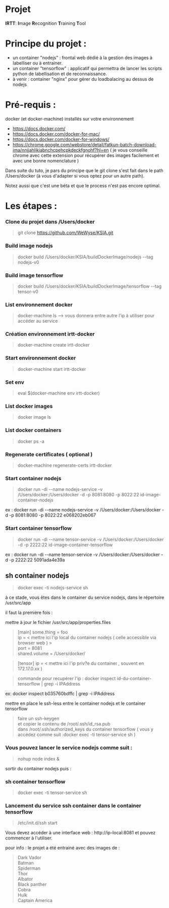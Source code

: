 # Projet

**IRTT**: **I**mage **R**ecognition **T**raining **T**ool

# Principe du projet : 

* un container "nodejs" : frontal web dédié à la gestion des images à labelliser ou à entrainer.
* un container "tensorflow" : applicatif qui permettra de lancer les scripts python de labellisation et de reconnaissance.
* à venir : container "nginx" pour gérer du loadbalacing au dessus de nodejs

# Pré-requis :

docker (et docker-machine) installés sur votre environnement
* https://docs.docker.com/
* https://docs.docker.com/docker-for-mac/
* https://docs.docker.com/docker-for-windows/
* https://chrome.google.com/webstore/detail/fatkun-batch-download-ima/nnjjahlikiabnchcpehcpkdeckfgnohf?hl=en
( je vous conseille chrome avec cette extension pour récupérer des images facilement et avec une bonne nomenclature )

Dans suite du tuto, je pars du principe que le git clone s'est fait dans le path /Users/docker
(à vous d'adapter si vous optez pour un autre path).

Notez aussi que c'est une béta et que le process n'est pas encore optimal.

# Les étapes : 

### Clone du projet dans /Users/docker
> git clone https://github.com/WeWyse/KSIA.git

### Build image nodejs
> docker build /Users/docker/KSIA/buildDockerImage/nodejs --tag nodejs-v0

### Build image tensorflow
> docker build /Users/docker/KSIA/buildDockerImage/tensorflow --tag tensor-v0

### List environnement docker
> docker-machine ls
--> vous donnera entre autre l'ip à utiliser pour accéder au service

### Création environnement irtt-docker
> docker-machine create irtt-docker

### Start environnement docker
> docker-machine start irtt-docker

### Set env
> eval $(docker-machine env irtt-docker)

### List docker images
> docker image ls

### List docker containers
> docker ps -a

### Regenerate certificates ( optional )
> docker-machine regenerate-certs irtt-docker

### Start container nodejs
> docker run -di --name nodejs-service -v /Users/docker:/Users/docker -d -p 8081:8080 -p 8022:22 id-image-container-nodejs

ex : docker run -di --name nodejs-service -v /Users/docker:/Users/docker -d -p 8081:8080 -p 8022:22 e068202eb067

### Start container tensorflow
> docker run -di --name tensor-service -v /Users/docker:/Users/docker -d -p 2222:22 id-image-container-tensorflow

ex : docker run -di --name tensor-service -v /Users/docker:/Users/docker -d -p 2222:22 5091ada4e39a 

## sh container nodejs
> docker exec -ti nodejs-service sh

à ce stade, vous êtes dans le container du service nodejs, dans le répertoire /usr/src/app

il faut la première fois :

mettre à jour le fichier /usr/src/app/properties.files

> [main]
> some.thing = foo<br>
> ip = < mettre ici l'ip local du container nodejs ( celle accessible via browser web ) ><br>
> port = 8081<br>
> shared.volume = /Users/docker/<br>

> [tensor]
> ip = < mettre ici l'ip priv?e du container , souvent en 172.17.0.xx )<br>

> commande pour recupérer l'ip : docker inspect id-du-container-tensorflow | grep -i IPAddress
  
ex: docker inspect b035760bdffc | grep -i IPAddress

mettre en place le ssh-less entre le container nodejs et le container tensorflow

> faire un ssh-keygen<br>
> et copier le contenu de /root/.ssh/id_rsa.pub<br>
> dans /root/.ssh/authorized_keys du container tensorflow ( vous y accédez comme suit :docker exec -ti tensor-service sh )<br>

### Vous pouvez lancer le service nodejs comme suit : 
> nohup node index &

sortir du container nodejs puis : 

### sh container tensorflow 
> docker exec -ti tensor-service sh

### Lancement du service ssh container dans le container tensorflow
> /etc/init.d/ssh start

Vous devez accéder à une interface web : http://ip-local:8081 et pouvez commencer à l'utiliser.

pour info : le projet a été entrainé avec des images de :

> Dark Vador<br>
> Batman <br>
> Spiderman <br>
> Thor <br>
> Albator <br>
> Black panther <br> 
> Cobra <br>
> Hulk <br>
> Captain America <br> 


